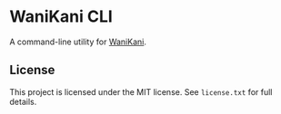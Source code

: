 # WaniKani CLI
A command-line utility for [WaniKani](https://wanikani.com/).


## License
This project is licensed under the MIT license. See `license.txt` for full details.
